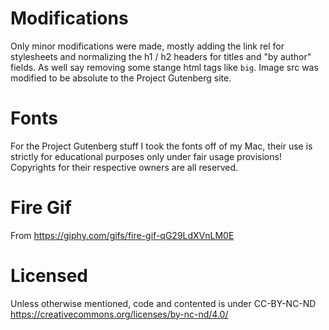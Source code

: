# Modifications

Only minor modifications were made, mostly adding the link rel for stylesheets
and normalizing the h1 / h2 headers for titles and "by author" fields. 
As well say removing some stange html tags like `big`.
Image src was modified to be absolute to the Project Gutenberg site.

# Fonts
For the Project Gutenberg stuff
I took the fonts off of my Mac, their use is strictly for educational purposes only under fair usage provisions!
Copyrights for their respective owners are all reserved.

# Fire Gif
From https://giphy.com/gifs/fire-gif-qG29LdXVnLM0E

# Licensed
Unless otherwise mentioned, code and contented is under CC-BY-NC-ND
https://creativecommons.org/licenses/by-nc-nd/4.0/